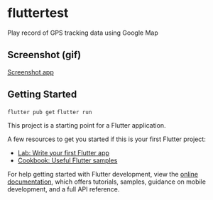 # fluttertest

Play record of GPS tracking data using Google Map


## Screenshot (gif)
[Screenshot app](https://media.giphy.com/media/v1.Y2lkPTc5MGI3NjExNmNmZGQwY2NmYjVjYmI2ZmM5ODViNjQ4Yjc5YWYzYjY3NGI5NTBiZSZjdD1n/FmGTfhbYiMmwMovvNC/giphy.gif)

## Getting Started

`flutter pub get`
`flutter run`

This project is a starting point for a Flutter application.

A few resources to get you started if this is your first Flutter project:

- [Lab: Write your first Flutter app](https://docs.flutter.dev/get-started/codelab)
- [Cookbook: Useful Flutter samples](https://docs.flutter.dev/cookbook)

For help getting started with Flutter development, view the
[online documentation](https://docs.flutter.dev/), which offers tutorials,
samples, guidance on mobile development, and a full API reference.
